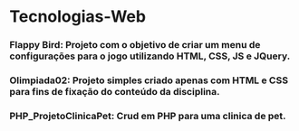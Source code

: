 # Tecnologias-Web

### Flappy Bird: Projeto com o objetivo de criar um menu de configurações para o jogo utilizando HTML, CSS, JS e JQuery.

### Olimpiada02: Projeto simples criado apenas com HTML e CSS para fins de fixação do conteúdo da disciplina.

### PHP_ProjetoClinicaPet: Crud em PHP para uma clinica de pet.